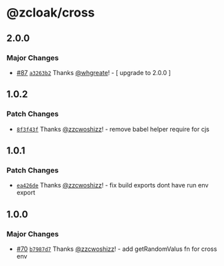 # @zcloak/cross

## 2.0.0

### Major Changes

- [#87](https://github.com/zCloak-Network/zkid-sdk/pull/87) [`a3263b2`](https://github.com/zCloak-Network/zkid-sdk/commit/a3263b2a64b7c16614e7147d15f90389f24bccef) Thanks [@whgreate](https://github.com/whgreate)! - [ upgrade to 2.0.0 ]

## 1.0.2

### Patch Changes

- [`8f3f43f`](https://github.com/zCloak-Network/zkid-sdk/commit/8f3f43f285c7e785396055accffc60f706b4a0a4) Thanks [@zzcwoshizz](https://github.com/zzcwoshizz)! - remove babel helper require for cjs

## 1.0.1

### Patch Changes

- [`ea426de`](https://github.com/zCloak-Network/zkid-sdk/commit/ea426def192cb6762ed8c6a3bf97b5738c3b1f37) Thanks [@zzcwoshizz](https://github.com/zzcwoshizz)! - fix build exports dont have run env export

## 1.0.0

### Major Changes

- [#70](https://github.com/zCloak-Network/zkid-sdk/pull/70) [`b7987d7`](https://github.com/zCloak-Network/zkid-sdk/commit/b7987d7ce3923226f607d8fe1bf7e5529730e8e3) Thanks [@zzcwoshizz](https://github.com/zzcwoshizz)! - add getRandomValus fn for cross env
